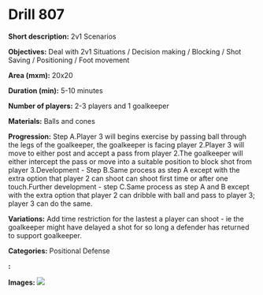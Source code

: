 # Drill 807

**Short description:**
2v1 Scenarios

**Objectives:**
Deal with 2v1 Situations / Decision making / Blocking / Shot Saving / Positioning / Foot movement

**Area (mxm):**
20x20

**Duration (min):**
5-10 minutes

**Number of players:**
2-3 players and 1 goalkeeper

**Materials:**
Balls and cones

**Progression:**
Step A.Player 3 will begins exercise by passing ball through the legs of the goalkeeper, the goalkeeper is facing player 2.Player 3 will move to either post and accept a pass from player 2.The goalkeeper will either intercept the pass or move into a suitable position to block shot from player 3.Development - Step B.Same process as step A except with the extra option that player 2 can shoot can shoot first time or after one touch.Further development - step C.Same process as step A and B except with the extra option that player 2 can dribble with ball and pass to player 3; player 3 can do the same.

**Variations:**
Add time restriction for the lastest a player can shoot - ie the goalkeeper might have delayed a shot for so long a defender has returned to support goalkeeper.

**Categories:**
Positional Defense

**:**


**Images:**
![](https://www.coachingfutsal.com/\images\e0312e5555894008a47c3c199718b274ca052cd322b8adbbeee093479ccd69e855653de019915504695d7795abd69696cbce4ef881f991f1a59941d648ba40555045d12c9b6e8.png)

